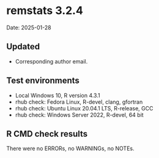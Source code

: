 # remstats 3.2.4
Date: 2025-01-28

## Updated
- Corresponding author email.

## Test environments
- Local Windows 10, R version 4.3.1 
- rhub check: Fedora Linux, R-devel, clang, gfortran
- rhub check: Ubuntu Linux 20.04.1 LTS, R-release, GCC
- rhub check: Windows Server 2022, R-devel, 64 bit

## R CMD check results
There were no ERRORs, no WARNINGs, no NOTEs.